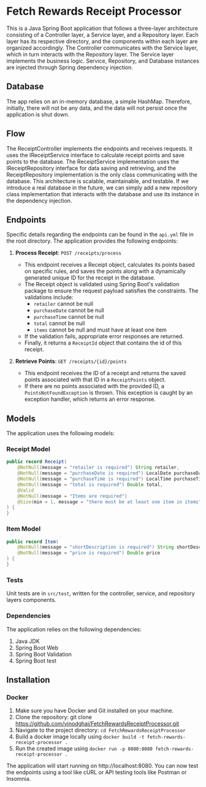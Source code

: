 # Fetch Rewards Receipt Processor

This is a Java Spring Boot application that follows a three-layer architecture consisting of a Controller layer, a Service layer, and a Repository layer. Each layer has its respective directory, and the components within each layer are organized accordingly. The Controller communicates with the Service layer, which in turn interacts with the Repository layer. The Service layer implements the business logic. Service, Repository, and Database instances are injected through Spring dependency injection.

## Database
The app relies on an in-memory database, a simple HashMap. Therefore, initially, there will not be any data, and the data will not persist once the application is shut down.

## Flow
The ReceiptController implements the endpoints and receives requests. It uses the IReceiptService interface to calculate receipt points and save points to the database. The ReceiptService implementation uses the IReceiptRepository interface for data saving and retrieving, and the ReceiptRepository implementation is the only class communicating with the database. This architecture is scalable, maintainable, and testable. If we introduce a real database in the future, we can simply add a new repository class implementation that interacts with the database and use its instance in the dependency injection.

## Endpoints
Specific details regarding the endpoints can be found in the `api.yml` file in the root directory. The application provides the following endpoints:

1. **Process Receipt**: `POST /receipts/process`
   - This endpoint receives a Receipt object, calculates its points based on specific rules, and saves the points along with a dynamically generated unique ID for the receipt in the database.
   - The Receipt object is validated using Spring Boot's validation package to ensure the request payload satisfies the constraints. The validations include:
     - `retailer` cannot be null
     - `purchaseDate` cannot be null
     - `purchaseTime` cannot be null
     - `total` cannot be null
     - `items` cannot be null and must have at least one item
   - If the validation fails, appropriate error responses are returned.
   - Finally, it returns a `ReceiptId` object that contains the id of this receipt.

2. **Retrieve Points**: `GET /receipts/{id}/points`
   - This endpoint receives the ID of a receipt and returns the saved points associated with that ID in a `ReceiptPoints` object.
   - If there are no points associated with the provided ID, a `PointsNotFoundException` is thrown. This exception is caught by an exception handler, which returns an error response.

## Models

The application uses the following models:

### Receipt Model

```java
public record Receipt(
    @NotNull(message = "retailer is required") String retailer,
    @NotNull(message = "purchaseDate is required") LocalDate purchaseDate,
    @NotNull(message = "purchaseTime is required") LocalTime purchaseTime,
    @NotNull(message = "total is required") Double total,
    @Valid
    @NotNull(message = "Items are required")
    @Size(min = 1, message = "there must be at least one item in items") List<Item> items
) {
}
```
### Item Model
```java
public record Item(
    @NotNull(message = "shortDescription is required") String shortDescription,
    @NotNull(message = "price is required") Double price
) {
}
```
### Tests
Unit tests are in `src/test`, written for the controller, service, and repository layers components. 

### Dependencies
The application relies on the following dependencies:
1. Java JDK
2. Spring Boot Web
3. Spring Boot Validation
4. Spring Boot test

## Installation
### Docker
1. Make sure you have Docker and Git installed on your machine.
2. Clone the repository: git clone <https://github.com/vinodghai/FetchRewardsReceiptProcessor.git>
3. Navigate to the project directory: `cd FetchRewardsReceiptProcessor`
4. Build a docker image locally using `docker build -t fetch-rewards-receipt-processor .`
5. Run the created image using `docker run -p 8080:8080 fetch-rewards-receipt-processor .`

The application will start running on http://localhost:8080. You can now test the endpoints using a tool like cURL or API testing tools like Postman or Insomnia.
